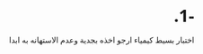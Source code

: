 # -1.
اختبار بسيط كيمياء ارجو اخذه بجدية وعدم الاستهانه به ابدا
<!DOCTYPE html>
<html lang="ar" dir="rtl">
<head>
    <meta charset="UTF-8">
    <meta name="viewport" content="width=device-width, initial-scale=1.0">
    <title>اختبار الكيمياء - التفاعلات والمعادلات</title>
    <style>
        * {
            margin: 0;
            padding: 0;
            box-sizing: border-box;
            font-family: 'Segoe UI', Tahoma, Geneva, Verdana, sans-serif;
        }

        body {
            background: linear-gradient(135deg, #1e3c72 0%, #2a5298 100%);
            min-height: 100vh;
            padding: 20px;
        }

        .container {
            max-width: 800px;
            margin: 0 auto;
            background: white;
            border-radius: 20px;
            box-shadow: 0 15px 30px rgba(0, 0, 0, 0.3);
            overflow: hidden;
        }

        .header {
            background: linear-gradient(135deg, #667eea 0%, #764ba2 100%);
            color: white;
            padding: 30px;
            text-align: center;
            position: relative;
            overflow: hidden;
        }

        .header::before {
            content: '';
            position: absolute;
            top: -50%;
            left: -50%;
            width: 200%;
            height: 200%;
            background: url('data:image/svg+xml,<svg xmlns="http://www.w3.org/2000/svg" viewBox="0 0 100 100"><circle cx="20" cy="20" r="2" fill="white" opacity="0.3"/><circle cx="60" cy="40" r="1.5" fill="white" opacity="0.3"/><circle cx="80" cy="70" r="1" fill="white" opacity="0.3"/><circle cx="40" cy="80" r="2.5" fill="white" opacity="0.3"/></svg>');
            animation: float 20s infinite linear;
        }

        @keyframes float {
            0% { transform: translate(0, 0) rotate(0deg); }
            100% { transform: translate(-50px, -50px) rotate(360deg); }
        }

        .atom-icon {
            width: 80px;
            height: 80px;
            margin: 0 auto 20px;
            position: relative;
            z-index: 2;
        }

        .nucleus {
            width: 20px;
            height: 20px;
            background: #ffeb3b;
            border-radius: 50%;
            position: absolute;
            top: 50%;
            left: 50%;
            transform: translate(-50%, -50%);
            box-shadow: 0 0 20px #ffeb3b;
        }

        .orbit {
            position: absolute;
            border: 2px solid rgba(255, 255, 255, 0.5);
            border-radius: 50%;
            animation: rotate 10s infinite linear;
        }

        .orbit:nth-child(2) { width: 60px; height: 60px; top: 10px; left: 10px; }
        .orbit:nth-child(3) { width: 40px; height: 40px; top: 20px; left: 20px; animation-duration: 8s; }
        .orbit:nth-child(4) { width: 70px; height: 30px; top: 25px; left: 5px; animation-duration: 12s; }

        @keyframes rotate {
            0% { transform: rotate(0deg); }
            100% { transform: rotate(360deg); }
        }

        .electron {
            width: 8px;
            height: 8px;
            background: #4fc3f7;
            border-radius: 50%;
            position: absolute;
            top: 0;
            left: 50%;
            transform: translateX(-50%);
            box-shadow: 0 0 10px #4fc3f7;
        }

        h1 {
            font-size: 2.2em;
            margin-bottom: 10px;
            position: relative;
            z-index: 2;
        }

        .subtitle {
            font-size: 1.1em;
            opacity: 0.9;
            position: relative;
            z-index: 2;
        }

        .quiz-container {
            padding: 30px;
        }

        .progress-bar {
            height: 8px;
            background: #e0e0e0;
            border-radius: 4px;
            margin-bottom: 30px;
            overflow: hidden;
        }

        .progress {
            height: 100%;
            background: linear-gradient(90deg, #667eea, #764ba2);
            width: 0%;
            transition: width 0.5s ease;
        }

        .question-counter {
            text-align: center;
            color: #666;
            margin-bottom: 20px;
            font-weight: bold;
        }

        .question {
            font-size: 1.4em;
            margin-bottom: 25px;
            color: #333;
            line-height: 1.5;
            padding: 15px;
            background: #f8f9fa;
            border-radius: 10px;
            border-right: 4px solid #667eea;
        }

        .options {
            display: flex;
            flex-direction: column;
            gap: 15px;
            margin-bottom: 30px;
        }

        .option {
            padding: 15px 20px;
            background: #f5f7ff;
            border: 2px solid #e1e5f1;
            border-radius: 10px;
            cursor: pointer;
            transition: all 0.3s ease;
            font-size: 1.1em;
        }

        .option:hover {
            background: #eef2ff;
            border-color: #667eea;
            transform: translateY(-2px);
        }

        .option.selected {
            background: #667eea;
            color: white;
            border-color: #667eea;
        }

        .btn {
            padding: 15px 30px;
            background: linear-gradient(135deg, #667eea 0%, #764ba2 100%);
            color: white;
            border: none;
            border-radius: 10px;
            cursor: pointer;
            font-size: 1.1em;
            font-weight: bold;
            transition: all 0.3s ease;
            display: block;
            width: 100%;
            margin-top: 20px;
        }

        .btn:hover {
            transform: translateY(-3px);
            box-shadow: 0 7px 15px rgba(102, 126, 234, 0.4);
        }

        .btn:active {
            transform: translateY(-1px);
        }

        .explanation {
            background: #e8f5e9;
            padding: 20px;
            border-radius: 10px;
            margin-top: 20px;
            border-right: 4px solid #4caf50;
            display: none;
        }

        .explanation h3 {
            color: #2e7d32;
            margin-bottom: 10px;
        }

        .lesson {
            background: #e3f2fd;
            padding: 15px;
            border-radius: 10px;
            margin-top: 15px;
            border-right: 4px solid #2196f3;
        }

        .result-container {
            text-align: center;
            padding: 40px;
            display: none;
        }

        .result-score {
            font-size: 4em;
            font-weight: bold;
            color: #667eea;
            margin: 20px 0;
        }

        .result-chart {
            width: 200px;
            height: 200px;
            margin: 0 auto;
            position: relative;
        }

        .comparison {
            background: #f5f7ff;
            padding: 20px;
            border-radius: 10px;
            margin: 20px 0;
        }

        .weak-lessons {
            text-align: right;
            margin-top: 30px;
        }

        .lesson-item {
            background: #ffebee;
            padding: 15px;
            margin: 10px 0;
            border-radius: 10px;
            border-right: 4px solid #f44336;
        }

        .molecule {
            position: absolute;
            opacity: 0.1;
            font-size: 5em;
            z-index: 0;
        }

        .molecule-1 { top: 10%; left: 10%; }
        .molecule-2 { bottom: 10%; right: 10%; }
    </style>
</head>
<body>
    <div class="container">
        <div class="header">
            <div class="atom-icon">
                <div class="nucleus"></div>
                <div class="orbit"><div class="electron"></div></div>
                <div class="orbit"><div class="electron"></div></div>
                <div class="orbit"><div class="electron"></div></div>
            </div>
            <h1>اختبار الكيمياء التفاعلي</h1>
            <div class="subtitle">الباب الرابع: التفاعلات والمعادلات</div>
        </div>

        <div class="quiz-container" id="quiz-container">
            <div class="progress-bar">
                <div class="progress" id="progress"></div>
            </div>
            <div class="question-counter" id="question-counter">السؤال 1 من 10</div>
            <div class="question" id="question"></div>
            <div class="options" id="options"></div>
            <button class="btn" id="next-btn">التالي</button>
            <div class="explanation" id="explanation"></div>
        </div>

        <div class="result-container" id="result-container">
            <div class="molecule molecule-1">H₂O</div>
            <div class="molecule molecule-2">CO₂</div>
            <h2>نتيجة الاختبار</h2>
            <div class="result-score" id="final-score">0%</div>
            <div class="result-chart">
                <canvas id="result-chart" width="200" height="200"></canvas>
            </div>
            <div class="comparison" id="comparison"></div>
            <div class="weak-lessons" id="weak-lessons"></div>
            <button class="btn" id="restart-btn">إعادة الاختبار</button>
        </div>
    </div>

    <script>
        // بيانات الأسئلة
        const questions = [
            {
                question: "العملية التي يعاد فيها ترتيب الذرات في مادة أو أكثر لتكوين مواد جديدة تسمى:",
                options: ["التغير الفيزيائي", "التفاعل النووي", "التفاعل الكيميائي"],
                correct: 2,
                explanation: "التعريف المباشر للتفاعل الكيميائي هو عملية يعاد فيها ترتيب الذرات لتكوين مواد جديدة، بينما التغير الفيزيائي لا يتضمن تكوين مواد جديدة",
                lesson: "التفاعلات والمعادلات"
            },
            {
                question: "المعادلة التي توضح الجسيمات (الذرات أو الأيونات) المشاركة في التفاعل بشكل مفصل تسمى:",
                options: ["المعادلة الكيميائية", "المعادلة الأيونية", "المعادلة الموزونة"],
                correct: 1,
                explanation: "المعادلة الأيونية هي التي تمثل المواد المتفاعلة والناتجة في المحاليل المائية على شكل أيونات",
                lesson: "التفاعلات والمعادلات"
            },
            {
                question: "ما هو العدد الأقصى من الإلكترونات الذي يستوعبه مستوى الطاقة الرئيسي الرابع (n=4)?",
                options: ["18", "8", "32"],
                correct: 2,
                explanation: "حسب قاعدة 2n²، حيث n رقم مستوى الطاقة الرئيسي: 2 × (4)² = 2 × 16 = 32 إلكترون",
                lesson: "الترتيب الإلكتروني"
            },
            {
                question: "أي من الرموز التالية يمثل الصيغة الأيونية الصحيحة لكلوريد الصوديوم (NaCl)?",
                options: ["Na²⁺ Cl⁻", "Na⁺ Cl⁻", "Na²⁺ Cl²⁻"],
                correct: 1,
                explanation: "الصوديوم (فلز قلوي) يفقد إلكترونًا واحدًا ليصبح أيون Na⁺، والكلور (لا فلز) يكتسب إلكترونًا واحدًا ليصبح أيون Cl⁻",
                lesson: "التفاعلات والمعادلات"
            },
            {
                question: "الأيون OH⁻ يسمى أيون:",
                options: ["الكربوكسيل", "الهيدروكسيد", "الكربونات"],
                correct: 1,
                explanation: "هذا هو الاسم الشائع والمتفق عليه لأيون الهيدروكسيد في الكيمياء",
                lesson: "التفاعلات والمعادلات"
            },
            {
                question: "التفاعل الذي تكون نواتجه مادة واحدة فقط يُصنف على أنه تفاعل:",
                options: ["احتراق", "إحلال بسيط", "تكوين (اتحاد مباشر)"],
                correct: 2,
                explanation: "يتحد متفاعلان أو أكثر لتكوين مادة واحدة جديدة",
                lesson: "التفاعلات والمعادلات"
            },
            {
                question: "إذا انتهى التوزيع الإلكتروني لعنصر ما بـ 3p⁶، فإن العدد الذري لهذا العنصر هو:",
                options: ["10", "12", "18"],
                correct: 2,
                explanation: "التوزيع الإلكتروني الكامل يكون 1s² 2s² 2p⁶ 3s² 3p⁶، وعدد الإلكترونات = 18، وهو العدد الذري للغاز النبيل الأرجون",
                lesson: "الترتيب الإلكتروني"
            },
            {
                question: "الرمز المستخدم في المعادلة الكيميائية للفصل بين المواد المتفاعلة والنواتج هو:",
                options: ["+", "→", "(s)"],
                correct: 1,
                explanation: "السهم (→) يشير إلى اتجاه سير التفاعل من المواد المتفاعلة (على اليسار) إلى النواتج (على اليمين)",
                lesson: "التفاعلات والمعادلات"
            },
            {
                question: "تفاعل مادة مع الأكسجين، ينتج عنه طاقة في صورة ضوء أو حرارة، هو تفاعل:",
                options: ["تكوين", "احتراق", "إحلال مزدوج"],
                correct: 1,
                explanation: "هذا التعريف المباشر لتفاعل الاحتراق",
                lesson: "التفاعلات والمعادلات"
            },
            {
                question: "الصيغة الكيميائية الصحيحة لهيدروكسيد الألومنيوم هي:",
                options: ["AlOH", "Al(OH)₂", "Al(OH)₃"],
                correct: 2,
                explanation: "شحنة أيون الألومنيوم هي +3 (Al³⁺) وشحنة أيون الهيدروكسيد هي -1 (OH⁻)، لذا نحتاج إلى ثلاثة أيونات هيدروكسيد لمعادلة الشحنة",
                lesson: "التفاعلات والمعادلات"
            }
        ];

        let currentQuestion = 0;
        let score = 0;
        let userAnswers = [];
        let weakLessons = {};

        // عناصر DOM
        const quizContainer = document.getElementById('quiz-container');
        const resultContainer = document.getElementById('result-container');
        const questionElement = document.getElementById('question');
        const optionsElement = document.getElementById('options');
        const nextButton = document.getElementById('next-btn');
        const explanationElement = document.getElementById('explanation');
        const progressElement = document.getElementById('progress');
        const questionCounterElement = document.getElementById('question-counter');
        const finalScoreElement = document.getElementById('final-score');
        const comparisonElement = document.getElementById('comparison');
        const weakLessonsElement = document.getElementById('weak-lessons');
        const restartButton = document.getElementById('restart-btn');

        // تهيئة الاختبار
        function initQuiz() {
            currentQuestion = 0;
            score = 0;
            userAnswers = [];
            weakLessons = {};
            showQuestion();
            quizContainer.style.display = 'block';
            resultContainer.style.display = 'none';
        }

        // عرض السؤال الحالي
        function showQuestion() {
            const question = questions[currentQuestion];
            questionElement.textContent = question.question;
            optionsElement.innerHTML = '';
            
            questionCounterElement.textContent = `السؤال ${currentQuestion + 1} من ${questions.length}`;
            progressElement.style.width = `${((currentQuestion + 1) / questions.length) * 100}%`;
            
            question.options.forEach((option, index) => {
                const optionElement = document.createElement('div');
                optionElement.classList.add('option');
                optionElement.textContent = option;
                optionElement.addEventListener('click', () => selectOption(index));
                optionsElement.appendChild(optionElement);
            });
            
            explanationElement.style.display = 'none';
            nextButton.textContent = currentQuestion === questions.length - 1 ? 'إنهاء الاختبار' : 'التالي';
        }

        // اختيار إجابة
        function selectOption(selectedIndex) {
            const options = document.querySelectorAll('.option');
            options.forEach(option => option.classList.remove('selected'));
            options[selectedIndex].classList.add('selected');
            
            const isCorrect = selectedIndex === questions[currentQuestion].correct;
            userAnswers.push({
                question: questions[currentQuestion].question,
                selected: selectedIndex,
                correct: questions[currentQuestion].correct,
                isCorrect: isCorrect,
                explanation: questions[currentQuestion].explanation,
                lesson: questions[currentQuestion].lesson
            });
            
            if (isCorrect) {
                score++;
            } else {
                // تسجيل الدرس الذي تم الخطأ فيه
                const lesson = questions[currentQuestion].lesson;
                weakLessons[lesson] = (weakLessons[lesson] || 0) + 1;
            }
            
            showExplanation(isCorrect);
        }

        // عرض الشرح
        function showExplanation(isCorrect) {
            const question = questions[currentQuestion];
            explanationElement.innerHTML = `
                <h3>${isCorrect ? 'إجابة صحيحة! ✓' : 'إجابة خاطئة! ✗'}</h3>
                <p><strong>التعليل:</strong> ${question.explanation}</p>
                <div class="lesson">
                    <strong>الدرس:</strong> ${question.lesson}
                </div>
            `;
            explanationElement.style.display = 'block';
        }

        // الانتقال للسؤال التالي أو عرض النتيجة
        nextButton.addEventListener('click', () => {
            if (document.querySelector('.option.selected') === null) {
                alert('يرجى اختيار إجابة قبل الانتقال');
                return;
            }
            
            if (currentQuestion < questions.length - 1) {
                currentQuestion++;
                showQuestion();
            } else {
                showResult();
            }
        });

        // عرض النتيجة النهائية
        function showResult() {
            const percentage = Math.round((score / questions.length) * 100);
            finalScoreElement.textContent = `${percentage}%`;
            
            // إنشاء رسم بياني بسيط
            const canvas = document.getElementById('result-chart');
            const ctx = canvas.getContext('2d');
            ctx.clearRect(0, 0, canvas.width, canvas.height);
            
            // رسم دائرة النتيجة
            ctx.beginPath();
            ctx.arc(100, 100, 80, 0, 2 * Math.PI);
            ctx.strokeStyle = '#e0e0e0';
            ctx.lineWidth = 15;
            ctx.stroke();
            
            ctx.beginPath();
            ctx.arc(100, 100, 80, -0.5 * Math.PI, (2 * percentage / 100 - 0.5) * Math.PI);
            ctx.strokeStyle = percentage >= 70 ? '#4caf50' : percentage >= 50 ? '#ff9800' : '#f44336';
            ctx.lineWidth = 15;
            ctx.stroke();
            
            // نسبة عشوائية للمقارنة
            const randomPercentage = Math.floor(Math.random() * 30) + 60;
            comparisonElement.innerHTML = `
                <h3>مقارنة مع الآخرين</h3>
                <p>${randomPercentage}% من الطلاب حصلوا على نفس نتيجتك تقريبًا</p>
            `;
            
            // عرض الدروس الضعيفة
            if (Object.keys(weakLessons).length > 0) {
                let weakLessonsHTML = '<h3>الدروس التي تحتاج إلى مراجعة:</h3>';
                for (const lesson in weakLessons) {
                    weakLessonsHTML += `
                        <div class="lesson-item">
                            <strong>${lesson}</strong>
                            <p>ذاكر هذا الدرس لتحسين أدائك في المستقبل</p>
                        </div>
                    `;
                }
                weakLessonsElement.innerHTML = weakLessonsHTML;
            } else {
                weakLessonsElement.innerHTML = '<h3>ممتاز! لا توجد دروس تحتاج إلى مراجعة</h3>';
            }
            
            quizContainer.style.display = 'none';
            resultContainer.style.display = 'block';
        }

        // إعادة الاختبار
        restartButton.addEventListener('click', initQuiz);

        // بدء الاختبار
        initQuiz();
    </script>
</body>
</html>
